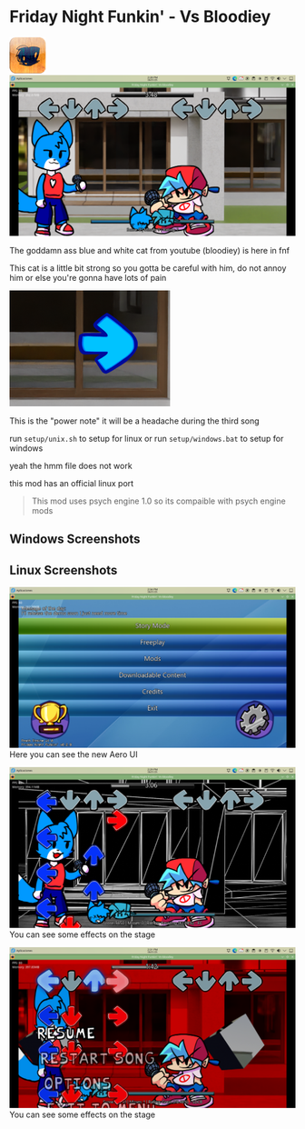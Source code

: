 # Friday Night Funkin' - Vs Bloodiey

![The GodDam Logo](icon/icon64.png)
![First Screenshot](art/screenshots/linux/funkinassnormal.png)


The goddamn ass blue and white cat from youtube (bloodiey) is here in fnf

This cat is a little bit strong so you gotta be careful with him, do not annoy him or else you're gonna have lots of pain

![Power not](art/screenshots/general/Captura%20de%20pantalla_20250106_144323.png)

This is the "power note" it will be a headache during the third song


run <code>setup/unix.sh</code> to setup for linux or run <code>setup/windows.bat</code> to setup for windows

yeah the hmm file does not work 

this mod has an official linux port

> This mod uses psych engine 1.0 so its compaible with psych engine mods



## Windows Screenshots


## Linux Screenshots

![Second Linux Screenshot](art/screenshots/linux/AeroHUD.png)
Here you can see the new Aero UI

![Third Linux Screenshot](art/screenshots/linux/wireframe.png)
You can see some effects on the stage

![Fourth Linux Screenshot](art/screenshots/linux/abstract.png)
You can see some effects on the stage